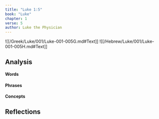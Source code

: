 ```yaml
---
title: "Luke 1:5"
book: "Luke"
chapter: 1
verse: 5
author: Luke the Physician
---
```

![[/Greek/Luke/001/Luke-001-005G.md#Text]]
![[/Hebrew/Luke/001/Luke-001-005H.md#Text]]

## Analysis

#### Words

#### Phrases

#### Concepts

## Reflections
